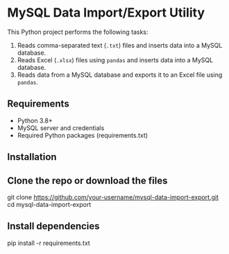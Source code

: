 # MySQL Data Import/Export Utility

This Python project performs the following tasks:

1. Reads comma-separated text (`.txt`) files and inserts data into a MySQL database.
2. Reads Excel (`.xlsx`) files using `pandas` and inserts data into a MySQL database.
3. Reads data from a MySQL database and exports it to an Excel file using `pandas`.


## Requirements

- Python 3.8+
- MySQL server and credentials
- Required Python packages (requirements.txt)

## Installation

## Clone the repo or download the files
git clone https://github.com/your-username/mysql-data-import-export.git
cd mysql-data-import-export

## Install dependencies
pip install -r requirements.txt
